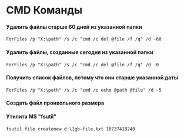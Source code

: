 # CMD Команды

#### Удалить файлы старше 60 дней из указанной папки

```
ForFiles /p "X:\path" /s /c "cmd /c del @file /f /q" /d -60
```

#### Удалить файлы, созданные сегодня из указанной папки

```
ForFiles /p "X:\path" /s /c "cmd /c del @file /f /q" /d -0
```

#### Получить список файлов, потому что они старше указанной даты

```
ForFiles /p "X:\path" /s /c "cmd /c echo @path @file" /d -5
```

#### Создать файл проивольного размера
#### Утилита MS "fsutil"

```
fsutil file createnew d:\1gb-file.txt 10737418240
```
